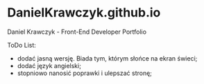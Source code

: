 # DanielKrawczyk.github.io
Daniel Krawczyk - Front-End Developer Portfolio

ToDo List:
- dodać jasną wersję. Biada tym, którym słońce na ekran świeci;
- dodać język angielski;
- stopniowo nanosić poprawki i ulepszać stronę;
